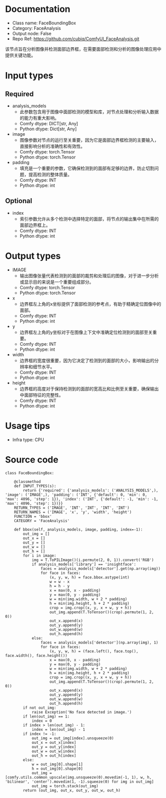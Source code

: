 # Documentation
- Class name: FaceBoundingBox
- Category: FaceAnalysis
- Output node: False
- Repo Ref: https://github.com/cubiq/ComfyUI_FaceAnalysis.git

该节点旨在分析图像并检测面部边界框，在需要面部检测和分析的图像处理应用中提供关键功能。

# Input types
## Required
- analysis_models
    - 此参数包含用于图像中面部检测的模型和库，对节点处理和分析输入数据的能力有重大影响。
    - Comfy dtype: DICT[str, Any]
    - Python dtype: Dict[str, Any]
- image
    - 图像参数对节点的运行至关重要，因为它是面部边界框检测的主要输入，直接影响分析的准确性和有效性。
    - Comfy dtype: torch.Tensor
    - Python dtype: torch.Tensor
- padding
    - 填充是一个重要的参数，它确保检测到的面部有足够的边界，防止切割问题，提高检测的整体质量。
    - Comfy dtype: INT
    - Python dtype: int
## Optional
- index
    - 索引参数允许从多个检测中选择特定的面部，将节点的输出集中在所需的面部边界框上。
    - Comfy dtype: INT
    - Python dtype: int

# Output types
- IMAGE
    - 输出图像张量代表检测到的面部的裁剪和处理后的图像，对于进一步分析或显示目的来说是一个重要组成部分。
    - Comfy dtype: torch.Tensor
    - Python dtype: torch.Tensor
- x
    - 边界框左上角的x坐标提供了面部检测的参考点，有助于精确定位图像中的面部。
    - Comfy dtype: INT
    - Python dtype: int
- y
    - 边界框左上角的y坐标对于在图像上下文中准确定位检测到的面部至关重要。
    - Comfy dtype: INT
    - Python dtype: int
- width
    - 边界框的宽度很重要，因为它决定了检测到的面部的大小，影响输出的分辨率和细节水平。
    - Comfy dtype: INT
    - Python dtype: int
- height
    - 边界框的高度对于保持检测到的面部的宽高比和比例至关重要，确保输出中面部特征的完整性。
    - Comfy dtype: INT
    - Python dtype: int

# Usage tips
- Infra type: CPU

# Source code
```
class FaceBoundingBox:

    @classmethod
    def INPUT_TYPES(s):
        return {'required': {'analysis_models': ('ANALYSIS_MODELS',), 'image': ('IMAGE',), 'padding': ('INT', {'default': 0, 'min': 0, 'max': 4096, 'step': 1}), 'index': ('INT', {'default': -1, 'min': -1, 'max': 4096, 'step': 1})}}
    RETURN_TYPES = ('IMAGE', 'INT', 'INT', 'INT', 'INT')
    RETURN_NAMES = ('IMAGE', 'x', 'y', 'width', 'height')
    FUNCTION = 'bbox'
    CATEGORY = 'FaceAnalysis'

    def bbox(self, analysis_models, image, padding, index=-1):
        out_img = []
        out_x = []
        out_y = []
        out_w = []
        out_h = []
        for i in image:
            img = T.ToPILImage()(i.permute(2, 0, 1)).convert('RGB')
            if analysis_models['library'] == 'insightface':
                faces = analysis_models['detector'].get(np.array(img))
                for face in faces:
                    (x, y, w, h) = face.bbox.astype(int)
                    w = w - x
                    h = h - y
                    x = max(0, x - padding)
                    y = max(0, y - padding)
                    w = min(img.width, w + 2 * padding)
                    h = min(img.height, h + 2 * padding)
                    crop = img.crop((x, y, x + w, y + h))
                    out_img.append(T.ToTensor()(crop).permute(1, 2, 0))
                    out_x.append(x)
                    out_y.append(y)
                    out_w.append(w)
                    out_h.append(h)
            else:
                faces = analysis_models['detector'](np.array(img), 1)
                for face in faces:
                    (x, y, w, h) = (face.left(), face.top(), face.width(), face.height())
                    x = max(0, x - padding)
                    y = max(0, y - padding)
                    w = min(img.width, w + 2 * padding)
                    h = min(img.height, h + 2 * padding)
                    crop = img.crop((x, y, x + w, y + h))
                    out_img.append(T.ToTensor()(crop).permute(1, 2, 0))
                    out_x.append(x)
                    out_y.append(y)
                    out_w.append(w)
                    out_h.append(h)
        if not out_img:
            raise Exception('No face detected in image.')
        if len(out_img) == 1:
            index = 0
        if index > len(out_img) - 1:
            index = len(out_img) - 1
        if index != -1:
            out_img = out_img[index].unsqueeze(0)
            out_x = out_x[index]
            out_y = out_y[index]
            out_w = out_w[index]
            out_h = out_h[index]
        else:
            w = out_img[0].shape[1]
            h = out_img[0].shape[0]
            out_img = [comfy.utils.common_upscale(img.unsqueeze(0).movedim(-1, 1), w, h, 'bilinear', 'center').movedim(1, -1).squeeze(0) for img in out_img]
            out_img = torch.stack(out_img)
        return (out_img, out_x, out_y, out_w, out_h)
```